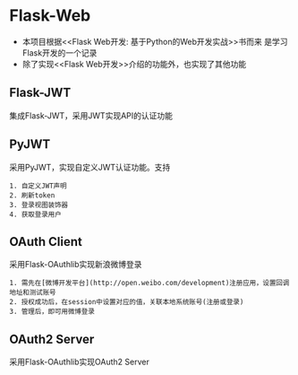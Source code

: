 # Flask-Web 

* 本项目根据<<Flask Web开发: 基于Python的Web开发实战>>书而来
是学习Flask开发的一个记录
* 除了实现<<Flask Web开发>>介绍的功能外，也实现了其他功能


## Flask-JWT
集成Flask-JWT，采用JWT实现API的认证功能

## PyJWT
 采用PyJWT，实现自定义JWT认证功能。支持

    1. 自定义JWT声明
    2. 刷新token
    3. 登录视图装饰器
    4. 获取登录用户

## OAuth Client 
采用Flask-OAuthlib实现新浪微博登录

    1. 需先在[微博开发平台](http://open.weibo.com/development)注册应用，设置回调地址和测试账号
    2. 授权成功后，在session中设置对应的值，关联本地系统账号(注册或登录)
    3. 管理后，即可用微博登录

## OAuth2 Server
采用Flask-OAuthlib实现OAuth2 Server


